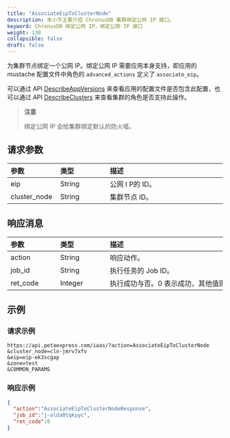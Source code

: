 ```yaml
---
title: "AssociateEipToClusterNode"
description: 本小节主要介绍 ChronusDB 集群绑定公网 IP 接口。 
keyword: ChronusDB 绑定公网 IP，绑定公网 IP 接口
weight: 130
collapsible: false
draft: false
---
```




为集群节点绑定一个公网 IP。绑定公网 IP 需要应用本身支持，即应用的 mustache 配置文件中角色的 `advanced_actions` 定义了 `associate_eip`。

可以通过 API [DescribeAppVersions](../describe_app_versions/) 来查看应用的配置文件是否包含此配置，也可以通过 API [DescribeClusters](../describe_clusters/) 来查看集群的角色是否支持此操作。

> **注意**
> 
> 绑定公网 IP 会给集群绑定默认的防火墙。

## 请求参数

|<span style="display:inline-block;width:100px">参数</span> |<span style="display:inline-block;width:100px">类型</span>|<span style="display:inline-block;width:380px">描述</span>|<span style="display:inline-block;width:100px">是否必选</span>|
| :--- | :--- | :--- | :--- |
| eip | String | 公网 I P的 ID。 | Yes |
| cluster_node | String | 集群节点 ID。 | Yes |

## 响应消息

|<span style="display:inline-block;width:100px">参数</span> |<span style="display:inline-block;width:100px">类型</span>|<span style="display:inline-block;width:380px">描述</span>|
| :--- | :--- | :--- | 
| action | String | 响应动作。 |
| job_id | String | 执行任务的 Job ID。 |
| ret_code | Integer | 执行成功与否。0 表示成功，其他值则为错误代码。 |

## 示例

### 请求示例

```
https://api.petaexpress.com/iaas/?action=AssociateEipToClusterNode
&cluster_node=cln-jmrv7xfv
&eip=eip-ek3scgap
&zone=test
&COMMON_PARAMS
```

### 响应示例

```json
{
  "action":"AssociateEipToClusterNodeResponse",
  "job_id":"j-olda0tqkyyc",
  "ret_code":0
}
```
